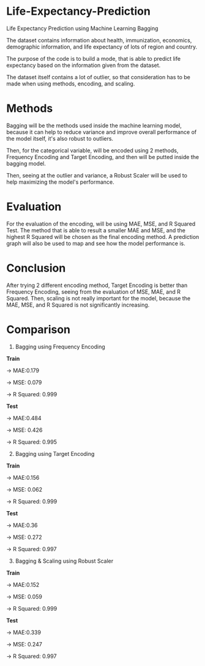 # Life-Expectancy-Prediction
Life Expectancy Prediction using Machine Learning Bagging

The dataset contains information about health, immunization, economics, demographic information, and life expectancy of lots of region and country.

The purpose of the code is to build a mode, that is able to predict life expectancy based on the information given from the dataset.

The dataset itself contains a lot of outlier, so that consideration has to be made when using methods, encoding, and scaling.

# Methods
Bagging will be the methods used inside the machine learning model, because it can help to reduce variance and improve overall performance of the model itself, it's also robust to outliers.

Then, for the categorical variable, will be encoded using 2 methods, Frequency Encoding and Target Encoding, and then will be putted inside the bagging model.

Then, seeing at the outlier and variance, a Robust Scaler will be used to help maximizing the model's performance.

# Evaluation
For the evaluation of the encoding, will be using MAE, MSE, and R Squared Test. The method that is able to result a smaller MAE and MSE, and the highest R Squared will be chosen as the final encoding method. A prediction graph will also be used to map and see how the model performance is.

# Conclusion
After trying 2 different encoding method, Target Encoding is better than Frequency Encoding, seeing from the evaluation of MSE, MAE, and R Squared.
Then, scaling is not really important for the model, because the MAE, MSE, and R Squared is not significantly increasing.

# Comparison
1. Bagging using Frequency Encoding
   
**Train**

-> MAE:0.179

-> MSE: 0.079

-> R Squared: 0.999

**Test**

-> MAE:0.484

-> MSE: 0.426

-> R Squared: 0.995


2. Bagging using Target Encoding
   
**Train**

-> MAE:0.156

-> MSE: 0.062

-> R Squared: 0.999

**Test**

-> MAE:0.36

-> MSE: 0.272

-> R Squared: 0.997


3. Bagging & Scaling using Robust Scaler
   
**Train**

-> MAE:0.152

-> MSE: 0.059

-> R Squared: 0.999

**Test**

-> MAE:0.339

-> MSE: 0.247

-> R Squared: 0.997
